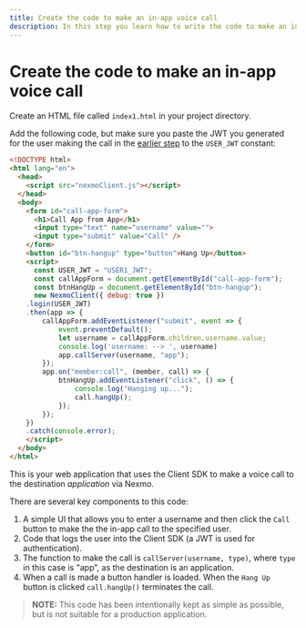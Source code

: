 ```yaml
---
title: Create the code to make an in-app voice call
description: In this step you learn how to write the code to make an in-app voice call to another app.
---
```


# Create the code to make an in-app voice call

Create an HTML file called `index1.html` in your project directory.

Add the following code, but make sure you paste the JWT you generated for the user making the call in the [earlier step](/client-sdk/tutorials/app-to-app/client-sdk/generate-jwts) to the `USER_JWT` constant:

``` html
<!DOCTYPE html>
<html lang="en">
  <head>
    <script src="nexmoClient.js"></script>
  </head>
  <body>
    <form id="call-app-form">
      <h1>Call App from App</h1>
      <input type="text" name="username" value="">
      <input type="submit" value="Call" />
    </form>
    <button id="btn-hangup" type="button">Hang Up</button>
    <script>
      const USER_JWT = "USER1_JWT";
      const callAppForm = document.getElementById("call-app-form");
      const btnHangUp = document.getElementById("btn-hangup");
      new NexmoClient({ debug: true })
    .login(USER_JWT)
    .then(app => {
        callAppForm.addEventListener("submit", event => {
            event.preventDefault();
            let username = callAppForm.children.username.value;
            console.log('username: --> ', username)
            app.callServer(username, "app");
        });
        app.on("member:call", (member, call) => {
            btnHangUp.addEventListener("click", () => {
                console.log("Hanging up...");
                call.hangUp();
            });
        });
    })
    .catch(console.error);
    </script>
  </body>
</html>
```

This is your web application that uses the Client SDK to make a voice call to the destination *application* via Nexmo.

There are several key components to this code:

1. A simple UI that allows you to enter a username and then click the `Call` button to make the the in-app call to the specified user.
2. Code that logs the user into the Client SDK (a JWT is used for authentication).
3. The function to make the call is `callServer(username, type)`, where `type` in this case is "app", as the destination is an application.
4. When a call is made a button handler is loaded. When the `Hang Up` button is clicked `call.hangUp()` terminates the call.

> **NOTE:** This code has been intentionally kept as simple as possible, but is not suitable for a production application.

